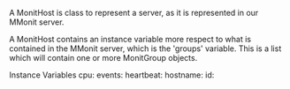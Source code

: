 A MonitHost is class to represent a server, as it is represented in our MMonit server. 

A MonitHost contains an instance variable more respect to what is contained in the MMonit server, which is the 'groups' variable. This is a list which will contain one or more MonitGroup objects.


Instance Variables
	cpu:		<Object>
	events:		<Object>
	heartbeat:		<Object>
	hostname:		<Object>
	id:		<Object>
	led:		<Object>
	mem:		<Object>
	status:		<Object>

cpu
	- xxxxx

events
	- xxxxx

heartbeat
	- xxxxx

hostname
	- xxxxx

id
	- xxxxx

led
	- xxxxx

mem
	- xxxxx

status
	- xxxxx
